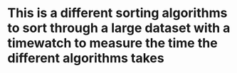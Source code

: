 # This is a different sorting algorithms to sort through a large dataset with a timewatch to measure the time the different algorithms takes
